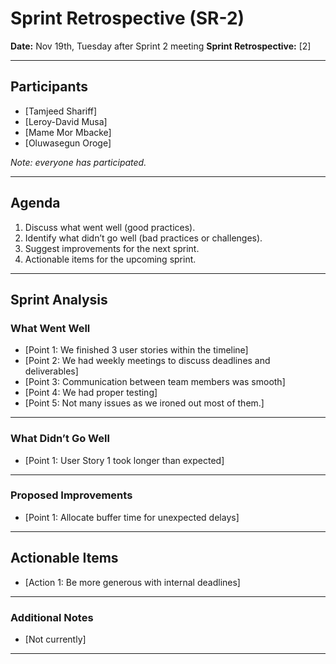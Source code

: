 # **Sprint Retrospective (SR-2)**

**Date:** Nov 19th, Tuesday after Sprint 2 meeting 
**Sprint Retrospective:** [2]   

---

## **Participants**
- [Tamjeed Shariff]
- [Leroy-David Musa]
- [Mame Mor Mbacke]
- [Oluwasegun Oroge]

*Note: everyone has participated.*

---

## **Agenda**
1. Discuss what went well (good practices).
2. Identify what didn’t go well (bad practices or challenges).
3. Suggest improvements for the next sprint.
4. Actionable items for the upcoming sprint.

---

## **Sprint Analysis**

### **What Went Well**
- [Point 1: We finished 3 user stories within the timeline]
- [Point 2: We had weekly meetings to discuss deadlines and deliverables]
- [Point 3: Communication between team members was smooth]
- [Point 4: We had proper testing]
- [Point 5: Not many issues as we ironed out most of them.]
---

### **What Didn’t Go Well**
- [Point 1: User Story 1 took longer than expected]

---

### **Proposed Improvements**
- [Point 1: Allocate buffer time for unexpected delays]

---

## **Actionable Items**
- [Action 1: Be more generous with internal deadlines]



---

### **Additional Notes**
- [Not currently]

---